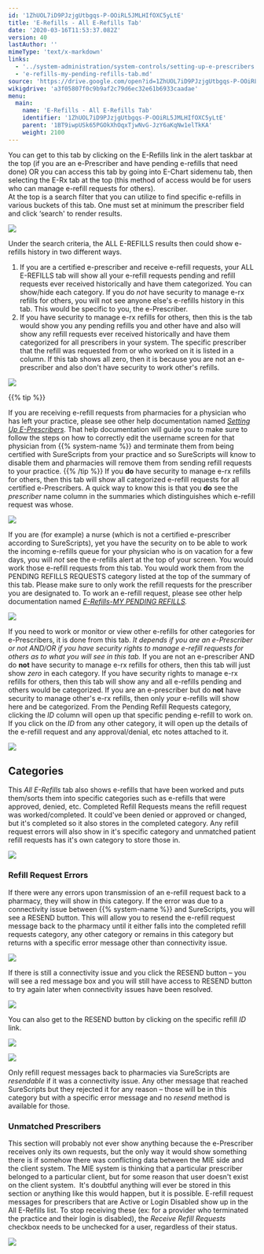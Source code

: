 ```yaml
---
id: '1ZhUOL7iD9PJzjgUtbgqs-P-OOiRL5JMLHIfOXC5yLtE'
title: 'E-Refills - All E-Refills Tab'
date: '2020-03-16T11:53:37.082Z'
version: 40
lastAuthor: ''
mimeType: 'text/x-markdown'
links:
  - '../system-administration/system-controls/setting-up-e-prescribers.md'
  - 'e-refills-my-pending-refills-tab.md'
source: 'https://drive.google.com/open?id=1ZhUOL7iD9PJzjgUtbgqs-P-OOiRL5JMLHIfOXC5yLtE'
wikigdrive: 'a3f05807f0c9b9af2c79d6ec32e61b6933caadae'
menu:
  main:
    name: 'E-Refills - All E-Refills Tab'
    identifier: '1ZhUOL7iD9PJzjgUtbgqs-P-OOiRL5JMLHIfOXC5yLtE'
    parent: '1BT9iwpUSk65PGOkXhOqxTjwNvG-JzY6aKqNw1elTkKA'
    weight: 2100
---
```

You can get to this tab by clicking on the E-Refills link in the alert taskbar at the top (if you are an e-Prescriber and have pending e-refills that need done) OR you can access this tab by going into E-Chart sidemenu tab, then selecting the E-Rx tab at the top (this method of access would be for users who can manage e-refill requests for others).  
At the top is a search filter that you can utilize to find specific e-refills in various buckets of this tab. One must set at minimum the prescriber field and click ‘search' to render results.
  
![](../e-refills-all-e-refills-tab.assets/100002010000022F0000011A3A6D73855994EDFA.png)  

Under the search criteria, the ALL E-REFILLS results then could show e-refills history in two different ways.
1. If you are a certified e-prescriber and receive e-refill requests, your ALL E-REFILLS tab will show all your e-refill requests pending and refill requests ever received historically and have them categorized. You can show/hide each category. If you do <em>not</em> have security to manage e-rx refills for others, you will not see anyone else's e-refills history in this tab. This would be specific to you, the e-Prescriber.
2. If you have security to manage e-rx refills for others, then this is the tab would show you any pending refills you and other have and also will show any refill requests ever received historically and have them categorized for all prescribers in your system. The specific prescriber that the refill was requested from or who worked on it is listed in a column.
If this tab shows all zero, then it is because you are not an e-prescriber and also don't have security to work other's refills.
  
![](../e-refills-all-e-refills-tab.assets/100000000000037D000001A68FE9C6985CCEC8AC.png)  

{{% tip %}}

If you are receiving e-refill requests from pharmacies for a physician who has left your practice, please see other help documentation named [*Setting Up E-Prescribers*](../system-administration/system-controls/setting-up-e-prescribers.md). That help documentation will guide you to make sure to follow the steps on how to correctly edit the username screen for that physician from {{% system-name %}} and terminate them from being certified with SureScripts from your practice and so SureScripts will know to disable them and pharmacies will remove them from sending refill requests to your practice.
{{% /tip %}}
If you **do** have security to manage e-rx refills for others, then this tab will show all categorized e-refill requests for all certified e-Prescribers. A quick way to know this is that you **do** see the *prescriber* name column in the summaries which distinguishes which e-refill request was whose.
  
![](../e-refills-all-e-refills-tab.assets/1000000000000382000001BE9D9F82A415C9B4B1.png)  

If you are (for example) a nurse (which is not a certified e-prescriber according to SureScripts), yet you have the security on to be able to work the incoming e-refills queue for your physician who is on vacation for a few days, you will *not* see the e-refills alert at the top of your screen. You would work those e-refill requests from this tab. You would work them from the PENDING REFILLS REQUESTS category listed at the top of the summary of this tab. Please make sure to only work the refill requests for the prescriber you are designated to.
To work an e-refill request, please see other help documentation named [*E-Refills-MY PENDING REFILLS*](e-refills-my-pending-refills-tab.md)*.*
  
![](../e-refills-all-e-refills-tab.assets/1000000000000382000001BE9D9F82A415C9B4B1.png)  

If you need to work or monitor or view other e-refills for other categories for e-Prescribers, it is done from this tab.
*It depends if you are an e-Prescriber or not AND/OR if you have security rights to manage e-refill requests for others as to what you will see in this tab.*
If you are not an e-prescriber AND do **not** have security to manage e-rx refills for others, then this tab will just show *zero* in each category.
If you have security rights to manage e-rx refills for others, then this tab will show any and all e-refills pending and others would be categorized.
If you are an e-prescriber but do **not** have security to manage other's e-rx refills, then only *your* e-refills will show here and be categorized.
From the Pending Refill Requests category, clicking the *ID* column will open up that specific pending e-refill to work on. If you click on the *ID* from any other category, it will open up the details of the e-refill request and any approval/denial, etc notes attached to it.
  
![](../e-refills-all-e-refills-tab.assets/10000000000001F4000001F7100FAFB5FDE5F1DA.png)  

  
## Categories  

This *All E-Refills* tab also shows e-refills that have been worked and puts them/sorts them into specific categories such as e-refills that were approved, denied, etc. Completed Refill Requests means the refill request was worked/completed. It could've been denied or approved or changed, but it's completed so it also stores in the completed category. Any refill request errors will also show in it's specific category and unmatched patient refill requests has it's own category to store those in.
  
![](../e-refills-all-e-refills-tab.assets/1000000000000382000001BE9D9F82A415C9B4B1.png)  

  
### Refill Request Errors  

If there were any errors upon transmission of an e-refill request back to a pharmacy, they will show in this category. If the error was due to a connectivity issue between {{% system-name %}} and SureScripts, you will see a RESEND button. This will allow you to resend the e-refill request message back to the pharmacy until it either falls into the completed refill requests category, any other category or remains in this category but returns with a specific error message other than connectivity issue.
  
![](../e-refills-all-e-refills-tab.assets/10000201000003470000009A69044B676C203A5F.png)  

If there is still a connectivity issue and you click the RESEND button – you will see a red message box and you will still have access to RESEND button to try again later when connectivity issues have been resolved.
  
![](../e-refills-all-e-refills-tab.assets/100002010000041B000000475EACC0BE8C3574AD.png)  

You can also get to the RESEND button by clicking on the specific refill *ID* link.
  
![](../e-refills-all-e-refills-tab.assets/10000201000001F600000158DBF830F9FB9988FA.png)  

  
![](../e-refills-all-e-refills-tab.assets/10000201000001A2000001CF8F6CBD017D23F5EC.png)  

Only refill request messages back to pharmacies via SureScripts are *resendable* if it was a connectivity issue. Any other message that reached SureScripts but they rejected it for any reason – those will be in this category but with a specific error message and no *resend* method is available for those.
  
### Unmatched Prescribers  

This section will probably not ever show anything because the e-Prescriber receives only its own requests, but the only way it would show something there is if somehow there was conflicting data between the MIE side and the client system. The MIE system is thinking that a particular prescriber belonged to a particular client, but for some reason that user doesn't exist on the client system.  It's doubtful anything will ever be stored in this section or anything like this would happen, but it is possible.
E-refill request messages for prescribers that are Active or Login Disabled show up in the All E-Refills list. To stop receiving these (ex: for a provider who terminated the practice and their login is disabled), the *Receive Refill Requests* checkbox needs to be unchecked for a user, regardless of their status.
  
![](../e-refills-all-e-refills-tab.assets/10000201000001D60000002E5A5B03047123918C.png)  

